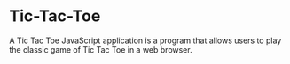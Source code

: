 # Tic-Tac-Toe
A Tic Tac Toe JavaScript application is a program that allows users to play the classic game of Tic Tac Toe in a web browser.
